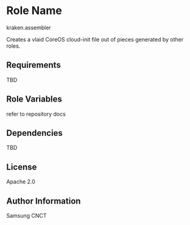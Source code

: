 Role Name
=========
kraken.assembler

Creates a vlaid CoreOS cloud-init file out of pieces generated by other roles.

Requirements
------------

TBD

Role Variables
--------------

refer to repository docs

Dependencies
------------

TBD


License
-------

Apache 2.0

Author Information
------------------

Samsung CNCT
